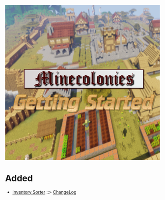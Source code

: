 ![MCGS LOGO](https://github.com/kreezxil/kreezcraft.com/blob/master/mcgs%20logo.png)

# Added
- [Inventory Sorter](https://www.curseforge.com/minecraft/mc-mods/inventory-sorter) ::> [ChangeLog](https://www.curseforge.com/minecraft/mc-mods/inventory-sorter/files/2788129)
